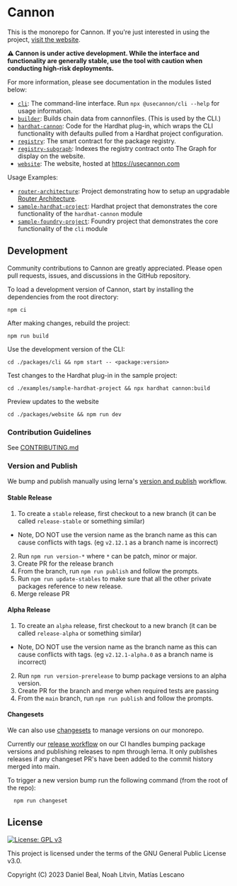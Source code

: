 # Cannon

This is the monorepo for Cannon. If you're just interested in using the project, [visit the website](https://usecannon.com).

**⚠️ Cannon is under active development. While the interface and functionality are generally stable, use the tool with caution when conducting high-risk deployments.**

For more information, please see documentation in the modules listed below:

- [`cli`](packages/cli): The command-line interface. Run `npx @usecannon/cli --help` for usage information.
- [`builder`](packages/builder): Builds chain data from cannonfiles. (This is used by the CLI.)
- [`hardhat-cannon`](packages/hardhat-cannon): Code for the Hardhat plug-in, which wraps the CLI functionality with defaults pulled from a Hardhat project configuration.
- [`registry`](packages/registry): The smart contract for the package registry.
- [`registry-subgraph`](packages/registry-subgraph): Indexes the registry contract onto The Graph for display on the website.
- [`website`](packages/website): The website, hosted at https://usecannon.com

Usage Examples:

- [`router-architecture`](examples/router-architecture): Project demonstrating how to setup an upgradable [Router Architecture](https://www.npmjs.com/package/@synthetixio/router).
- [`sample-hardhat-project`](examples/sample-hardhat-project): Hardhat project that demonstrates the core functionality of the `hardhat-cannon` module
- [`sample-foundry-project`](examples/sample-hardhat-project): Foundry project that demonstrates the core functionality of the `cli` module

## Development

Community contributions to Cannon are greatly appreciated. Please open pull requests, issues, and discussions in the GitHub repository.

To load a development version of Cannon, start by installing the dependencies from the root directory:

```
npm ci
```

After making changes, rebuild the project:

```
npm run build
```

Use the development version of the CLI:

```
cd ./packages/cli && npm start -- <package:version>
```

Test changes to the Hardhat plug-in in the sample project:

```
cd ./examples/sample-hardhat-project && npx hardhat cannon:build
```

Preview updates to the website

```
cd ./packages/website && npm run dev
```

### Contribution Guidelines

See [CONTRIBUTING.md](./CONTRIBUTING.md)

### Version and Publish

We bump and publish manually using lerna's [version and publish](https://lerna.js.org/docs/features/version-and-publish) workflow.

#### Stable Release

1. To create a `stable` release, first checkout to a new branch (it can be called `release-stable` or something similar)

- Note, DO NOT use the version name as the branch name as this can cause conflicts with tags. (eg `v2.12.1` as a branch name is incorrect)

2. Run `npm run version-*` where `*` can be patch, minor or major.
3. Create PR for the release branch
4. From the branch, run `npm run publish` and follow the prompts.
5. Run `npm run update-stables` to make sure that all the other private packages reference to new release.
6. Merge release PR

#### Alpha Release

1. To create an `alpha` release, first checkout to a new branch (it can be called `release-alpha` or something similar)

- Note, DO NOT use the version name as the branch name as this can cause conflicts with tags. (eg `v2.12.1-alpha.0` as a branch name is incorrect)

2. Run `npm run version-prerelease` to bump package versions to an alpha version.
3. Create PR for the branch and merge when required tests are passing
4. From the `main` branch, run `npm run publish` and follow the prompts.

#### Changesets

We can also use [changesets](https://github.com/changesets/changesets) to manage versions on our monorepo.

Currently our [release workflow](.github/workflows/release.yml) on our CI handles bumping package versions and publishing releases to npm through lerna.
It only publishes releases if any changeset PR's have been added to the commit history merged into main.

To trigger a new version bump run the following command (from the root of the repo):

```
  npm run changeset
```

## License

[![License: GPL v3](https://img.shields.io/badge/License-GPLv3-blue.svg)](https://www.gnu.org/licenses/gpl-3.0)

This project is licensed under the terms of the GNU General Public License v3.0.

Copyright (C) 2023 Daniel Beal, Noah Litvin, Matías Lescano
